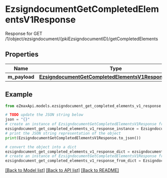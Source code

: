 # EzsigndocumentGetCompletedElementsV1Response

Response for GET /1/object/ezsigndocument/{pkiEzsigndocumentID}/getCompletedElements

## Properties

Name | Type | Description | Notes
------------ | ------------- | ------------- | -------------
**m_payload** | [**EzsigndocumentGetCompletedElementsV1ResponseMPayload**](EzsigndocumentGetCompletedElementsV1ResponseMPayload.md) |  | 

## Example

```python
from eZmaxApi.models.ezsigndocument_get_completed_elements_v1_response import EzsigndocumentGetCompletedElementsV1Response

# TODO update the JSON string below
json = "{}"
# create an instance of EzsigndocumentGetCompletedElementsV1Response from a JSON string
ezsigndocument_get_completed_elements_v1_response_instance = EzsigndocumentGetCompletedElementsV1Response.from_json(json)
# print the JSON string representation of the object
print(EzsigndocumentGetCompletedElementsV1Response.to_json())

# convert the object into a dict
ezsigndocument_get_completed_elements_v1_response_dict = ezsigndocument_get_completed_elements_v1_response_instance.to_dict()
# create an instance of EzsigndocumentGetCompletedElementsV1Response from a dict
ezsigndocument_get_completed_elements_v1_response_from_dict = EzsigndocumentGetCompletedElementsV1Response.from_dict(ezsigndocument_get_completed_elements_v1_response_dict)
```
[[Back to Model list]](../README.md#documentation-for-models) [[Back to API list]](../README.md#documentation-for-api-endpoints) [[Back to README]](../README.md)


